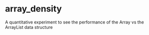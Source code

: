 # array_density
A quantitative experiment to see the performance of the Array vs the ArrayList data structure
